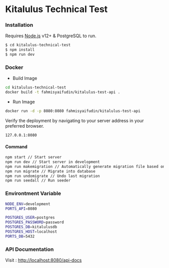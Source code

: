 # Kitalulus Technical Test

### Installation

Requires [Node.js](https://nodejs.org/) v12+ & PostgreSQL to run.

```sh
$ cd kitalulus-technical-test
$ npm install
$ npm run dev
```

### Docker

- Build Image
```sh
cd kitalulus-technical-test
docker build -t fahmisyaifudin/kitalulus-test-api .
```

- Run Image

```sh
docker run -d -p 8080:8080 fahmisyaifudin/kitalulus-test-api
```

Verify the deployment by navigating to your server address in your preferred browser.

```sh
127.0.0.1:8080
```

#### Command
```sh
npm start // Start server
npm run dev // Start server in development
npm run makemigration // Automatically generate migration file based on model
npm run migrate // Migrate into database
npm run undomigrate // Undo last migration
npm run seedall // Run seeder
```

### Environtment Variable

```sh
NODE_ENV=development
PORTS_API=8080

POSTGRES_USER=postgres
POSTGRES_PASSWORD=password
POSTGRES_DB=kitalulusdb
POSTGRES_HOST=localhost
PORTS_DB=5432

```

### API Documentation

Visit : [http://localhost:8080/api-docs](http://localhost:8080/api-docs)